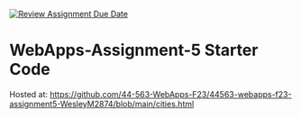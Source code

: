 [![Review Assignment Due Date](https://classroom.github.com/assets/deadline-readme-button-24ddc0f5d75046c5622901739e7c5dd533143b0c8e959d652212380cedb1ea36.svg)](https://classroom.github.com/a/7kKA03Up)
# WebApps-Assignment-5 Starter Code

Hosted at: https://github.com/44-563-WebApps-F23/44563-webapps-f23-assignment5-WesleyM2874/blob/main/cities.html